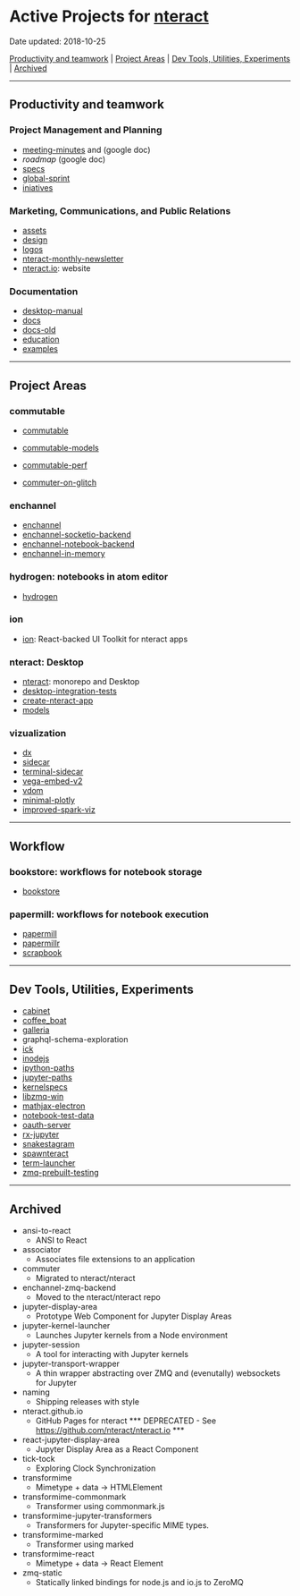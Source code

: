 # Active Projects for [nteract](https://github.com/nteract)

Date updated: 2018-10-25

[Productivity and teamwork](##productivity-and-teamwork) | 
[Project Areas](#project-areas) | 
[Dev Tools, Utilities, Experiments](#dev-tools-and-utilities) |
[Archived](#archived)

---

## Productivity and teamwork

### Project Management and Planning

- [meeting-minutes](https://github.com/nteract/meeting-minutes) and (google doc)
- *roadmap* (google doc)
- [specs](https://github.com/nteract/specs)
- [global-sprint](https://github.com/nteract/global-sprint)
- [iniatives](https://github.com/nteract/iniatives)

### Marketing, Communications, and Public Relations

- [assets](https://github.com/nteract/assets)
- [design](https://github.com/nteract/design)
- [logos](https://github.com/nteract/logos)
- [nteract-monthly-newsletter](https://github.com/nteract/nteract-monthly-newsletter)
- [nteract.io](https://github.com/nteract/nteract.io): website

### Documentation

- [desktop-manual](https://github.com/nteract/desktop-manual)
- [docs](https://github.com/nteract/docs)
- [docs-old](https://github.com/nteract/docs-old)
- [education](https://github.com/nteract/education)
- [examples](https://github.com/nteract/examples)

---

## Project Areas

### commutable

- [commutable](https://github.com/nteract/commutable)
- [commutable-models](https://github.com/nteract/commutable-models)
- [commutable-perf](https://github.com/nteract/commutable-perf)

- [commuter-on-glitch](https://github.com/nteract/commuter-on-glitch)

### enchannel

- [enchannel](https://github.com/nteract/enchannel)
- [enchannel-socketio-backend](https://github.com/nteract/enchannel-socketio-backend)
- [enchannel-notebook-backend](https://github.com/nteract/enchannel-notebook-backend)
- [enchannel-in-memory](https://github.com/nteract/enchannel-in-memory)

### hydrogen: notebooks in atom editor

- [hydrogen](https://github.com/nteract/hydrogen)

### ion

- [ion](https://github.com/nteract/ion): React-backed UI Toolkit for nteract apps

### nteract: Desktop

- [nteract](https://github.com/nteract/nteract): monorepo and Desktop
- [desktop-integration-tests](https://github.com/nteract/desktop-integration-tests)
- [create-nteract-app](https://github.com/nteract/create-nteract-app)
- [models](https://github.com/nteract/models)


### vizualization

- [dx](https://github.com/nteract/dx)
- [sidecar](https://github.com/nteract/sidecar)
- [terminal-sidecar](https://github.com/nteract/terminal-sidecar)
- [vega-embed-v2](https://github.com/nteract/vega-embed-v2)
- [vdom](https://github.com/nteract/vdom)
- [minimal-plotly](https://github.com/nteract/minimal-plotly)
- [improved-spark-viz](https://github.com/nteract/improved-spark-viz)

---

## Workflow

### bookstore: workflows for notebook storage

- [bookstore](https://github.com/nteract/bookstore)

### papermill: workflows for notebook execution

- [papermill](https://github.com/nteract/papermill)
- [papermillr](https://github.com/nteract/papermillr)
- [scrapbook](https://github.com/nteract/scrapbook)

---

## Dev Tools, Utilities, Experiments

- [cabinet](https://github.com/nteract/cabinet)
- [coffee_boat](https://github.com/nteract/coffee_boat)
- [galleria](https://github.com/nteract/galleria)
- graphql-schema-exploration
- [ick](https://github.com/nteract/ick)
- [inodejs](https://github.com/nteract/inodejs)
- [ipython-paths](https://github.com/nteract/ipython-paths)
- [jupyter-paths](https://github.com/nteract/jupyter-paths)
- [kernelspecs](https://github.com/nteract/kernelspecs)
- [libzmq-win](https://github.com/nteract/libzmq-win)
- [mathjax-electron](https://github.com/nteract/mathjax-electron)
- [notebook-test-data](https://github.com/nteract/notebook-test-data)
- [oauth-server](https://github.com/nteract/oauth-server)
- [rx-jupyter](https://github.com/nteract/rx-jupyter)
- [snakestagram](https://github.com/nteract/snakestagram)
- [spawnteract](https://github.com/nteract/spawnteract)
- [term-launcher](https://github.com/nteract/term-launcher)
- [zmq-prebuilt-testing](https://github.com/nteract/vega-embed-v2)


---

## Archived 

- ansi-to-react
    - ANSI to React
- associator
    - Associates file extensions to an application
- commuter
    - Migrated to nteract/nteract
- enchannel-zmq-backend
    - Moved to the nteract/nteract repo
- jupyter-display-area
    - Prototype Web Component for Jupyter Display Areas
- jupyter-kernel-launcher
    - Launches Jupyter kernels from a Node environment
- jupyter-session
    - A tool for interacting with Jupyter kernels
- jupyter-transport-wrapper
    - A thin wrapper abstracting over ZMQ and (evenutally) websockets for Jupyter
- naming
    - Shipping releases with style
- nteract.github.io
    - GitHub Pages for nteract *** DEPRECATED - See https://github.com/nteract/nteract.io ***
- react-jupyter-display-area
    - Jupyter Display Area as a React Component
- tick-tock
    - Exploring Clock Synchronization
- transformime
    - Mimetype + data -> HTMLElement
- transformime-commonmark
    - Transformer using commonmark.js
- transformime-jupyter-transformers
    - Transformers for Jupyter-specific MIME types.
- transformime-marked
    - Transformer using marked
- transformime-react
    - Mimetype + data -> React Element
- zmq-static
    - Statically linked bindings for node.js and io.js to ZeroMQ
